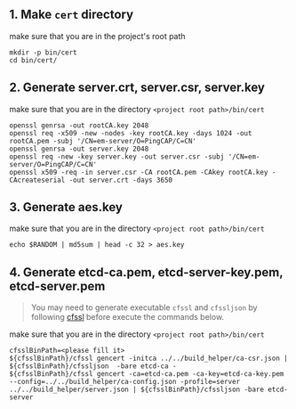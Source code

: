 ## 1. Make `cert` directory

make sure that you are in the project's root path

```shell
mkdir -p bin/cert
cd bin/cert/
```

## 2. Generate server.crt, server.csr, server.key

make sure that you are in the directory `<project root path>/bin/cert`

```shell
openssl genrsa -out rootCA.key 2048
openssl req -x509 -new -nodes -key rootCA.key -days 1024 -out rootCA.pem -subj '/CN=em-server/O=PingCAP/C=CN'
openssl genrsa -out server.key 2048
openssl req -new -key server.key -out server.csr -subj '/CN=em-server/O=PingCAP/C=CN'
openssl x509 -req -in server.csr -CA rootCA.pem -CAkey rootCA.key -CAcreateserial -out server.crt -days 3650
```

## 3. Generate aes.key

make sure that you are in the directory `<project root path>/bin/cert`

```shell
echo $RANDOM | md5sum | head -c 32 > aes.key
```

## 4. Generate etcd-ca.pem, etcd-server-key.pem, etcd-server.pem

> You may need to generate executable `cfssl` and `cfssljson` by following [cfssl](https://github.com/cloudflare/cfssl/) before execute the commands below.

make sure that you are in the directory `<project root path>/bin/cert`

```shell
cfsslBinPath=<please fill it>
${cfsslBinPath}/cfssl gencert -initca ../../build_helper/ca-csr.json | ${cfsslBinPath}/cfssljson  -bare etcd-ca -
${cfsslBinPath}/cfssl gencert -ca=etcd-ca.pem -ca-key=etcd-ca-key.pem --config=../../build_helper/ca-config.json -profile=server ../../build_helper/server.json | ${cfsslBinPath}/cfssljson -bare etcd-server
```